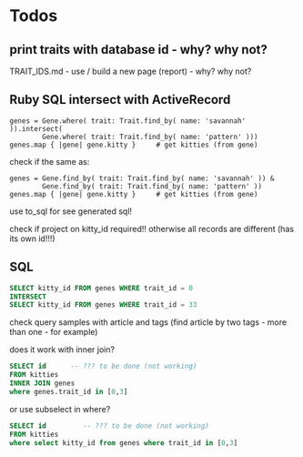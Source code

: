 # Todos


## print traits with database id - why? why not?

TRAIT_IDS.md - use / build a new page (report) - why? why not?



## Ruby SQL intersect with ActiveRecord


```
genes = Gene.where( trait: Trait.find_by( name: 'savannah' )).intersect(
        Gene.where( trait: Trait.find_by( name: 'pattern' )))
genes.map { |gene| gene.kitty }     # get kitties (from gene)
```

check if the same as:

```
genes = Gene.find_by( trait: Trait.find_by( name: 'savannah' )) &
        Gene.find_by( trait: Trait.find_by( name: 'pattern' ))
genes.map { |gene| gene.kitty }     # get kitties (from gene)
```

use to_sql  for see generated sql!


check if project on kitty_id required!!
otherwise all records are different (has its own id!!!)



## SQL

``` sql
SELECT kitty_id FROM genes WHERE trait_id = 0
INTERSECT
SELECT kitty_id FROM genes WHERE trait_id = 33
```


check query samples
with article and tags (find article by two tags - more than one - for example)


does it work with inner join?

``` sql
SELECT id      -- ??? to be done (not working)
FROM kitties
INNER JOIN genes
where genes.trait_id in [0,3]
```

or use subselect in where?

``` sql
SELECT id         -- ??? to be done (not working)
FROM kitties
where select kitty_id from genes where trait_id in [0,3]    
```
